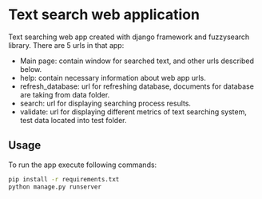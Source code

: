 # Text search web application


Text searching web app created with django framework and fuzzysearch library. There are 5 urls in that app:
 - Main page: contain window for searched text, and other urls described below. 
 - help: contain necessary information about web app urls.
 - refresh_database: url for refreshing database, documents for database are taking from data folder.
 - search: url for displaying searching process results.
 - validate: url for displaying different metrics of text searching system, test data located into test folder. 

## Usage
To run the app execute following commands:
```bash
pip install -r requirements.txt
python manage.py runserver
```

